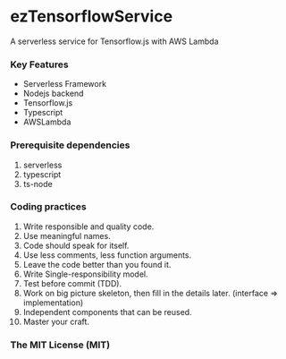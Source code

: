 # ezTensorflowService
A serverless service for Tensorflow.js with AWS Lambda

### Key Features
* Serverless Framework
* Nodejs backend
* Tensorflow.js
* Typescript
* AWSLambda

### Prerequisite dependencies
1. serverless
2. typescript
3. ts-node

### Coding practices
1. Write responsible and quality code.
2. Use meaningful names.
3. Code should speak for itself.
4. Use less comments, less function arguments.
5. Leave the code better than you found it.
6. Write Single-responsibility model.
7. Test before commit (TDD).
8. Work on big picture skeleton, then fill in the details later. (interface => implementation)
9. Independent components that can be reused.
10. Master your craft.

### The MIT License (MIT)

